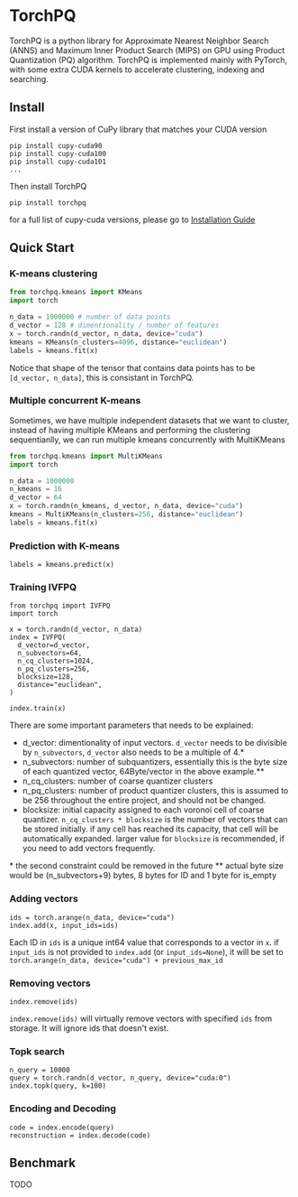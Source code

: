 # TorchPQ
TorchPQ is a python library for Approximate Nearest Neighbor Search (ANNS) and Maximum Inner Product Search (MIPS) on GPU using Product Quantization (PQ) algorithm. TorchPQ is implemented mainly with PyTorch, with some extra CUDA kernels to accelerate clustering, indexing and searching.

## Install
First install a version of CuPy library that matches your CUDA version
```
pip install cupy-cuda90
pip install cupy-cuda100
pip install cupy-cuda101
...
```
Then install TorchPQ
```
pip install torchpq
```
for a full list of cupy-cuda versions, please go to [Installation Guide](https://docs.cupy.dev/en/stable/install.html#installing-cupy)

## Quick Start
### K-means clustering
```python
from torchpq.kmeans import KMeans
import torch

n_data = 1000000 # number of data points
d_vector = 128 # dimentionality / number of features
x = torch.randn(d_vector, n_data, device="cuda")
kmeans = KMeans(n_clusters=4096, distance="euclidean")
labels = kmeans.fit(x)
```
Notice that shape of the tensor that contains data points has to be ```[d_vector, n_data]```, this is consistant in TorchPQ.

### Multiple concurrent K-means
Sometimes, we have multiple independent datasets that we want to cluster,
instead of having multiple KMeans and performing the clustering sequentianlly,
we can run multiple kmeans concurrently with MultiKMeans
```python
from torchpq.kmeans import MultiKMeans
import torch

n_data = 1000000
n_kmeans = 16
d_vector = 64
x = torch.randn(n_kmeans, d_vector, n_data, device="cuda")
kmeans = MultiKMeans(n_clusters=256, distance="euclidean")
labels = kmeans.fit(x)
```
### Prediction with K-means
```
labels = kmeans.predict(x)
```

### Training IVFPQ
```
from torchpq import IVFPQ
import torch

x = torch.randn(d_vector, n_data)
index = IVFPQ(
  d_vector=d_vector,
  n_subvectors=64,
  n_cq_clusters=1024,
  n_pq_clusters=256,
  blocksize=128,
  distance="euclidean",
)

index.train(x)
```
There are some important parameters that needs to be explained:  
- d_vector: dimentionality of input vectors. `d_vector` needs to be divisible by `n_subvectors`, `d_vector` also needs to be a multiple of 4.*
- n_subvectors: number of subquantizers, essentially this is the byte size of each quantized vector, 64Byte/vector in the above example.**
- n_cq_clusters: number of coarse quantizer clusters
- n_pq_clusters: number of product quantizer clusters, this is assumed to be 256 throughout the entire project, and should not be changed.
- blocksize: initial capacity assigned to each voronoi cell of coarse quantizer.
`n_cq_clusters * blocksize` is the number of vectors that can be stored initially. if any cell has reached its capacity, that cell will be automatically expanded.
larger value for `blocksize` is recommended, if you need to add vectors frequently.

\* the second constraint could be removed in the future
\*\* actual byte size would be (n_subvectors+9) bytes, 8 bytes for ID and 1 byte for is_empty
### Adding vectors
```
ids = torch.arange(n_data, device="cuda")
index.add(x, input_ids=ids)
```
Each ID in `ids` is a unique int64 value that corresponds to a vector in `x`.
if `input_ids` is not provided to `index.add` (or `input_ids=None`), it will be set to `torch.arange(n_data, device="cuda") + previous_max_id`

### Removing vectors
```
index.remove(ids)
```
`index.remove(ids)` will virtually remove vectors with specified `ids` from storage.
It will ignore ids that doesn't exist.

### Topk search
```
n_query = 10000
query = torch.randn(d_vector, n_query, device="cuda:0")
index.topk(query, k=100)
```

### Encoding and Decoding
```
code = index.encode(query)
reconstruction = index.decode(code)
```

## Benchmark
TODO
